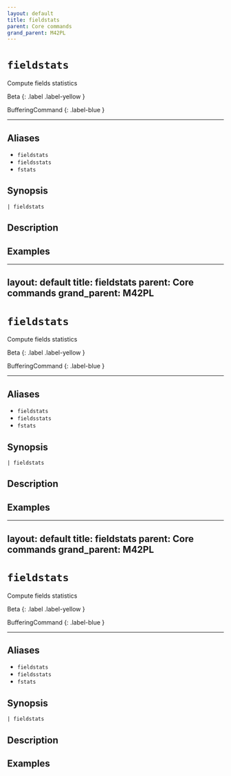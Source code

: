 ```yaml
---
layout: default
title: fieldstats
parent: Core commands
grand_parent: M42PL
---
```


# `fieldstats`

Compute fields statistics

Beta
{: .label .label-yellow }

BufferingCommand
{: .label-blue }

---


## Aliases

* `fieldstats`
* `fieldsstats`
* `fstats`

## Synopsis

```shell
| fieldstats 
```

## Description

## Examples

---
layout: default
title: fieldstats
parent: Core commands
grand_parent: M42PL
---

# `fieldstats`

Compute fields statistics

Beta
{: .label .label-yellow }

BufferingCommand
{: .label-blue }

---


## Aliases

* `fieldstats`
* `fieldsstats`
* `fstats`

## Synopsis

```shell
| fieldstats 
```

## Description

## Examples

---
layout: default
title: fieldstats
parent: Core commands
grand_parent: M42PL
---

# `fieldstats`

Compute fields statistics

Beta
{: .label .label-yellow }

BufferingCommand
{: .label-blue }

---


## Aliases

* `fieldstats`
* `fieldsstats`
* `fstats`

## Synopsis

```shell
| fieldstats 
```

## Description

## Examples

